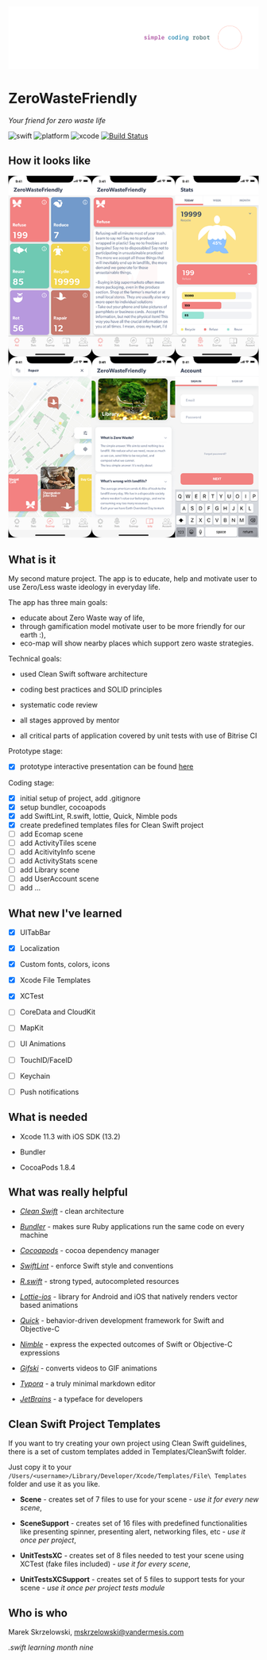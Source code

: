 ![logo](/Demo/logo.png)
# ZeroWasteFriendly

*Your friend for zero waste life*

![swift](https://img.shields.io/badge/swift-5.0-orange.svg)
![platform](https://img.shields.io/badge/platform-iOS-brightgreen.svg)
![xcode](https://img.shields.io/badge/xcode-11.3-green.svg)
[![Build Status](https://app.bitrise.io/app/a1178c66ec22d8f1/status.svg?token=51vaYaNmIed7NwafUMIfXA&branch=master)](https://app.bitrise.io/app/a1178c66ec22d8f1)

## How it looks like
![mockup](/Demo/mockup.png)

## What is it

My second mature project. The app is to educate, help and motivate user to use Zero/Less waste ideology in everyday life.

The app has three main goals: 

- educate about Zero Waste way of life, 
- through gamification model motivate user to be more friendly for our earth :),
- eco-map will show nearby places which support zero waste strategies.



Technical goals:


- used Clean Swift software architecture 

- coding best practices and SOLID principles

- systematic code review

- all stages approved by mentor

- all critical parts of application covered by unit tests with use of Bitrise CI

  


Prototype stage:
- [x] prototype interactive presentation can be found [here](https://xd.adobe.com/view/222dbc00-60f8-478e-4efa-695104083ddb-541c/?fullscreen)

  

Coding stage:

- [x] initial setup of project, add .gitignore
- [x] setup bundler, cocoapods
- [x] add SwiftLint, R.swift, lottie, Quick, Nimble pods
- [x] create predefined templates files for Clean Swift project
- [ ] add Ecomap scene
- [ ] add ActivityTiles scene
- [ ] add AcitivityInfo scene
- [ ] add ActivityStats scene
- [ ] add Library scene
- [ ] add UserAccount scene
- [ ] add ...

## What new I've learned

- [x] UITabBar

- [x] Localization

- [x] Custom fonts, colors, icons

- [x] Xcode File Templates

- [x] XCTest

- [ ] CoreData and CloudKit

- [ ] MapKit

- [ ] UI Animations

- [ ] TouchID/FaceID

- [ ] Keychain

- [ ] Push notifications

  


## What is needed

- Xcode 11.3 with iOS SDK (13.2)

- Bundler

- CocoaPods 1.8.4

  

## What was really helpful


- *[Clean Swift](https://clean-swift.com)* - clean architecture

- *[Bundler](https://github.com/bundler/bundler)* - makes sure Ruby applications run the same code on every machine

- *[Cocoapods](https://cocoapods.org)* - cocoa dependency manager

- *[SwiftLint](https://github.com/realm/SwiftLint)* - enforce Swift style and conventions

- *[R.swift](https://github.com/mac-cain13/R.swift)* - strong typed, autocompleted resources

- *[Lottie-ios](https://github.com/airbnb/lottie-ios)* - library for Android and iOS that natively renders vector based animations

- *[Quick](https://github.com/Quick/Quick)* - behavior-driven development framework for Swift and Objective-C

- *[Nimble](https://github.com/Quick/Nimble)* - express the expected outcomes of Swift or Objective-C expressions

- *[Gifski](https://gif.ski)* - converts videos to GIF animations

- *[Typora](https://typora.io)* - a truly minimal markdown editor

- *[JetBrains](https://www.jetbrains.com/lp/mono/)* - a typeface for developers

  


## Clean Swift Project Templates

If you want to try creating your own project using Clean Swift guidelines, there is a set of custom templates added in Templates/CleanSwift folder.

Just copy it to your  `/Users/<username>/Library/Developer/Xcode/Templates/File\ Templates` folder and use it as you like.

- **Scene** - creates set of 7 files to use for your scene - *use it for every new scene*,

- **SceneSupport** - creates set of 16 files with predefined functionalities like presenting spinner, presenting alert, networking files, etc - *use it once per project*,

- **UnitTestsXC** - creates set of 8 files needed to test your scene using XCTest (fake files included) - *use it for every scene*,

- **UnitTestsXCSupport** - creates set of 5 files to support tests for your scene - *use it once per project tests module*

  


## Who is who

Marek Skrzelowski, mskrzelowski@vandermesis.com



*.swift learning month nine*
